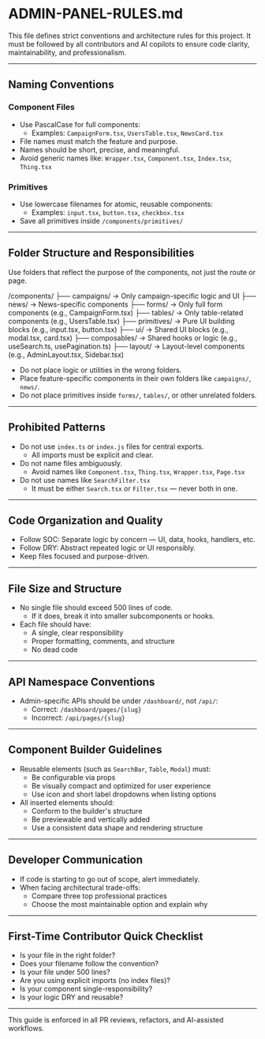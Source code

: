 # ADMIN-PANEL-RULES.md

This file defines strict conventions and architecture rules for this project. It must be followed by all contributors and AI copilots to ensure code clarity, maintainability, and professionalism.

---

## Naming Conventions

### Component Files

- Use PascalCase for full components:
  - Examples: `CampaignForm.tsx`, `UsersTable.tsx`, `NewsCard.tsx`
- File names must match the feature and purpose.
- Names should be short, precise, and meaningful.
- Avoid generic names like: `Wrapper.tsx`, `Component.tsx`, `Index.tsx`, `Thing.tsx`

### Primitives

- Use lowercase filenames for atomic, reusable components:
  - Examples: `input.tsx`, `button.tsx`, `checkbox.tsx`
- Save all primitives inside `/components/primitives/`

---

## Folder Structure and Responsibilities

Use folders that reflect the purpose of the components, not just the route or page.

/components/
├── campaigns/ → Only campaign-specific logic and UI
├── news/ → News-specific components
├── forms/ → Only full form components (e.g., CampaignForm.tsx)
├── tables/ → Only table-related components (e.g., UsersTable.tsx)
├── primitives/ → Pure UI building blocks (e.g., input.tsx, button.tsx)
├── ui/ → Shared UI blocks (e.g., modal.tsx, card.tsx)
├── composables/ → Shared hooks or logic (e.g., useSearch.ts, usePagination.ts)
├── layout/ → Layout-level components (e.g., AdminLayout.tsx, Sidebar.tsx)


- Do not place logic or utilities in the wrong folders.
- Place feature-specific components in their own folders like `campaigns/`, `news/`.
- Do not place primitives inside `forms/`, `tables/`, or other unrelated folders.

---

## Prohibited Patterns

- Do not use `index.ts` or `index.js` files for central exports.
  - All imports must be explicit and clear.
- Do not name files ambiguously.
  - Avoid names like `Component.tsx`, `Thing.tsx`, `Wrapper.tsx`, `Page.tsx`
- Do not use names like `SearchFilter.tsx`
  - It must be either `Search.tsx` or `Filter.tsx` — never both in one.

---

## Code Organization and Quality

- Follow SOC: Separate logic by concern — UI, data, hooks, handlers, etc.
- Follow DRY: Abstract repeated logic or UI responsibly.
- Keep files focused and purpose-driven.

---

## File Size and Structure

- No single file should exceed 500 lines of code.
  - If it does, break it into smaller subcomponents or hooks.
- Each file should have:
  - A single, clear responsibility
  - Proper formatting, comments, and structure
  - No dead code

---

## API Namespace Conventions

- Admin-specific APIs should be under `/dashboard/`, not `/api/`:
  - Correct: `/dashboard/pages/{slug}`
  - Incorrect: `/api/pages/{slug}`

---

## Component Builder Guidelines

- Reusable elements (such as `SearchBar`, `Table`, `Modal`) must:
  - Be configurable via props
  - Be visually compact and optimized for user experience
  - Use icon and short label dropdowns when listing options
- All inserted elements should:
  - Conform to the builder's structure
  - Be previewable and vertically added
  - Use a consistent data shape and rendering structure

---

## Developer Communication

- If code is starting to go out of scope, alert immediately.
- When facing architectural trade-offs:
  - Compare three top professional practices
  - Choose the most maintainable option and explain why

---

## First-Time Contributor Quick Checklist

- Is your file in the right folder?
- Does your filename follow the convention?
- Is your file under 500 lines?
- Are you using explicit imports (no index files)?
- Is your component single-responsibility?
- Is your logic DRY and reusable?

---

This guide is enforced in all PR reviews, refactors, and AI-assisted workflows.